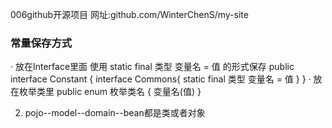 006github开源项目
网址:github.com/WinterChenS/my-site
### 常量保存方式
· 放在Interface里面 使用 static final 类型 变量名 = 值 的形式保存
public interface Constant {
    interface Commons{
        static final 类型 变量名 = 值
    }
}
· 放在枚举类里
public enum 枚举类名 {
  变量名(值)
}

2. pojo--model--domain--bean都是类或者对象